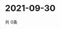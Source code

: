 # 2021-09-30
  共 0条

  <!-- BEGIN -->
  <!-- 最后更新时间Thu Sep 30 2021 07:03:35 GMT+0000 (Coordinated Universal Time) -->
  
  <!-- END -->
  
  